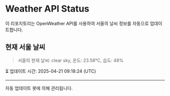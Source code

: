 
# Weather API Status

이 리포지토리는 OpenWeather API를 사용하여 서울의 날씨 정보를 자동으로 업데이트합니다.

## 현재 서울 날씨
> 서울의 현재 날씨: clear sky, 온도: 23.58°C, 습도: 48%

⏳ 업데이트 시간: 2025-04-21 09:18:24 (UTC)

---
자동 업데이트 봇에 의해 관리됩니다.
